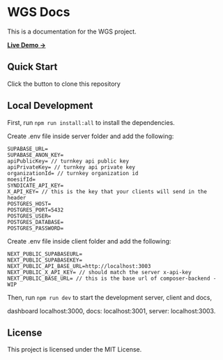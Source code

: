 # WGS Docs

This is a documentation for the WGS project.

[**Live Demo →**](https://demo.worlds.org)

## Quick Start

Click the button to clone this repository

## Local Development

First, run `npm run install:all` to install the dependencies.

Create .env file inside server folder and add the following:

```env
SUPABASE_URL=
SUPABASE_ANON_KEY=
apiPublicKey= // turnkey api public key
apiPrivateKey= // turnkey api private key
organizationId= // turnkey organization id
moesifId=
SYNDICATE_API_KEY=
X_API_KEY= // this is the key that your clients will send in the header
POSTGRES_HOST=
POSTGRES_PORT=5432
POSTGRES_USER=
POSTGRES_DATABASE=
POSTGRES_PASSWORD=
```

Create .env file inside client folder and add the following:

```env
NEXT_PUBLIC_SUPABASEURL=
NEXT_PUBLIC_SUPABASEKEY=
NEXT_PUBLIC_API_BASE_URL=http://localhost:3003
NEXT_PUBLIC_X_API_KEY= // should match the server x-api-key
NEXT_PUBLIC_BASE_URL= // this is the base url of composer-backend - WIP
```

Then, run `npm run dev` to start the development server, client and docs,

dashboard localhost:3000, docs: localhost:3001, server: localhost:3003.

## License

This project is licensed under the MIT License.
